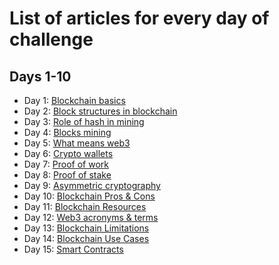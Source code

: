 # List of articles for every day of challenge

## Days 1-10

- Day 1: [Blockchain basics](https://medium.com/@hernackikacper/blockchain-basics-a59c914f87c1)
- Day 2: [Block structures in blockchain](https://medium.com/@hernackikacper/block-structures-in-the-blockchain-c9fa6a684928)
- Day 3: [Role of hash in mining](https://medium.com/@hernackikacper/role-of-hash-in-blockchain-763dd1db70f8)
- Day 4: [Blocks mining](https://medium.com/@hernackikacper/how-blocks-are-mined-in-blockchain-8a01c48d27d5)
- Day 5: [What means web3](https://medium.com/@hernackikacper/what-does-exactly-mean-web3-term-244face23e80)
- Day 6: [Crypto wallets](https://medium.com/@hernackikacper/crypto-wallets-the-gate-for-web3-9b50e5e72911)
- Day 7: [Proof of work](https://medium.com/@hernackikacper/proof-of-work-ee42270a40b9)
- Day 8: [Proof of stake](https://medium.com/@hernackikacper/proof-of-stake-c88a264846ec)
- Day 9: [Asymmetric cryptography](https://medium.com/@hernackikacper/asymmetric-cryptography-how-did-it-impact-on-blockchain-4d4bf6c19562)
- Day 10: [Blockchain Pros & Cons](https://medium.com/@hernackikacper/blockchain-pros-cons-3a5b7b7e0a11)
- Day 11: [Blockchain Resources](https://medium.com/@hernackikacper/best-and-free-blockchain-resources-165e538d48ab)
- Day 12: [Web3 acronyms & terms](https://medium.com/@hernackikacper/web3-basic-acronyms-terms-3ec58eda437d)
- Day 13: [Blockchain Limitations](https://medium.com/@hernackikacper/blockchain-limitations-what-is-lacking-to-fulfill-its-destiny-e51dd9377ef)
- Day 14: [Blockchain Use Cases](https://medium.com/@hernackikacper/blockchain-top-80-usages-of-the-greatest-technology-since-the-internet-b9ae48b8961c)
- Day 15: [Smart Contracts](https://medium.com/@hernackikacper/smart-contracts-explained-to-a-kid-54297299f635)
